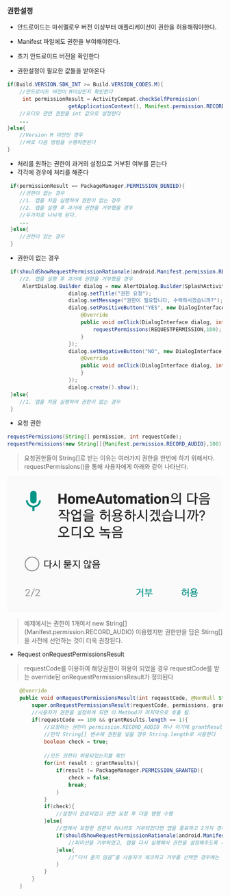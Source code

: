 ### 권한설정

- 안드로이드는 마쉬멜로우 버전 이상부터 애플리케이션이 권한을 허용해줘야한다.
- Manifest 파일에도 권한을 부여해야한다.

- 초기 안드로이드 버전을 확인한다
- 권한설정이 필요한 값들을 받아온다
```JAVA
if(Build.VERSION.SDK_INT >= Build.VERSION_CODES.M){
    //안드로이드 버전이 M이상인지 확인한다
	 int permissionResult = ActivityCompat.checkSelfPermission(
                    getApplicationContext(), Manifest.permission.RECORD_AUDIO);
    //오디오 관련 권한을 int 값으로 설정한다
    ...
}else{
    //Version M 미만인 경우
    //바로 다음 명령을 수행하면된다
}

```

- 처리를 원하는 권한이 과거의 설정으로 거부된 여부를 묻는다
- 각각에 경우에 처리를 해준다
```java
 if(permissionResult == PackageManager.PERMISSION_DENIED){
    //권한이 없는 경우
 	//1. 앱을 처음 실행하여 권한이 없는 경우
 	//2. 앱을 실행 후 과거에 권한을 거부했을 경우
 	//두가지로 나뉘게 된다.
 	...
 }else{
 	//권한이 있는 경우
 }
```
- 권한이 없는 경우
```java
 if(shouldShowRequestPermissionRationale(android.Manifest.permission.RECORD_AUDIO)){
 	//2. 앱을 실행 후 과거에 권한을 거부했을 경우
     AlertDialog.Builder dialog = new AlertDialog.Builder(SplashActivity.this);
                    dialog.setTitle("권한 요청");
                    dialog.setMessage("권한이 필요합니다, 수락하시겠습니까?");
                    dialog.setPositiveButton("YES", new DialogInterface.OnClickListener() {
                        @Override
                        public void onClick(DialogInterface dialog, int which) {
                            requestPermissions(REQUESTPERMISSION,100);
                        }
                    });
                    dialog.setNegativeButton("NO", new DialogInterface.OnClickListener() {
                        @Override
                        public void onClick(DialogInterface dialog, int which) {
                        }
                    });
                    dialog.create().show();
 }else{
 	//1. 앱을 처음 실행하여 권한이 없는 경우
 }
```


- 요청 권한
```java
requestPermissions(String[] permission, int requestCode);
requestPermissions(new String[]{Manifest.permission.RECORD_AUDIO},100);
```
> 요청권한들이 String[]로 받는 이유는 여러가지 권한을 한번에 하기 위해서다.
requestPermissions()을 통해 사용자에게 아래와 같이 나타난다.


![권한설정](image/권한설정.jpg)

> 예제에서는 권한이 1개여서 new String[]{Manifest.permission.RECORD_AUDIO) 이용했지만 권한만을 담은 Stirng[]을 사전에 선언하는 것이 더욱 권장된다.




- Request onRequestPermissionsResult
> requestCode를 이용하여 해당권한이 허용이 되었을 경우 requestCode를 받는 override된 onRequestPermissionsResult가 정의된다
```java
    @Override
    public void onRequestPermissionsResult(int requestCode, @NonNull String[] permissions, @NonNull int[] grantResults) {
        super.onRequestPermissionsResult(requestCode, permissions, grantResults);
        //사용자가 권한을 설정하게 되면 이 Method가 마지막으로 호출 됨.
        if(requestCode == 100 && grantResults.length == 1){
            //요청하는 권한이 permission.RECORD_AUDIO 하나 이기에 grantResults.length == 1로 설정했음
            //만약 String[] 변수에 권한을 넣을 경우 String.length로 사용한다
            boolean check = true;
            
            //모든 권한이 허용되었는지를 확인
            for(int result : grantResults){
                if(result != PackageManager.PERMISSION_GRANTED){
                    check = false;
                    break;
                }
            }
            if(check){
                //설정이 완료되었고 권한 요청 후 다음 명령 수행
            }else{
                //앱에서 요청한 권한이 하나라도 거부되었다면 앱을 종료하고 2가지 경우가 존재
                if(shouldShowRequestPermissionRationale(android.Manifest.permission.RECORD_AUDIO)){
                    //퍼미션을 거부하였고, 앱을 다시 실행해서 권한을 설정해주도록 사용자에게 요청
                }else{
                    //“다시 묻지 않음”을 사용자가 체크하고 거부를 선택한 경우에는 설정(앱 정보)에서 퍼미션을 허용해야 앱을 사용할 수 있습니다.
                }
            }
        }
    }
```

